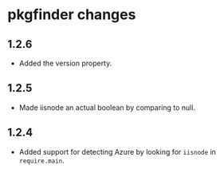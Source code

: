 pkgfinder changes
=================

1.2.6
-----

- Added the version property.

1.2.5
-----

- Made iisnode an actual boolean by comparing to null.

1.2.4
-----

- Added support for detecting Azure by looking for `iisnode` in `require.main`.
